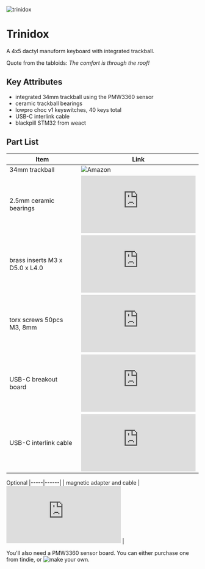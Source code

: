 ![trinidox](https://raw.githubusercontent.com/jsallan/trinidox/main/images/20230209_172441_cropped.jpg) 
# Trinidox
A 4x5 dactyl manuform keyboard with integrated trackball.

Quote from the tabloids: *The comfort is through the roof!*

## Key Attributes
- integrated 34mm trackball using the PMW3360 sensor
- ceramic trackball bearings
- lowpro choc v1 keyswitches, 40 keys total
- USB-C interlink cable
- blackpill STM32 from weact

## Part List
| **Item** | **Link** |
|----------|----------|
| 34mm trackball | ![Amazon](https://www.amazon.ca/Perixx-PERIPRO-303-1-34-Inches-Trackball/dp/B08DD7ZDTG?ref_=ast_sto_dp&th=1&psc=1) |
| 2.5mm ceramic bearings | ![AliExpress](https://www.aliexpress.com/item/4000829130283.html?spm=a2g0o.order_list.order_list_main.46.4b241802MhOXgN) |
| brass inserts M3 x D5.0 x L4.0 | ![AliExpress](https://www.aliexpress.com/item/1005002526998853.html?spm=a2g0o.order_list.order_list_main.31.4b241802MhOXgN) |
| torx screws 50pcs M3, 8mm | ![AliExpress](https://www.aliexpress.com/item/1005002369233576.html?spm=a2g0o.order_list.order_list_main.26.4b241802MhOXgN) |
| USB-C breakout board | ![AliExpress](https://www.aliexpress.com/item/1005003245060475.html?spm=a2g0o.order_list.order_list_main.127.4b241802MhOXgN) | 
| USB-C interlink cable | ![AliExpress](https://www.aliexpress.com/item/1005002811739151.html?spm=a2g0o.order_list.order_list_main.117.4b241802MhOXgN) |

Optional
|-----|------|
| magnetic adapter and cable | ![AliExpress](https://www.aliexpress.com/item/1005002356514892.html?spm=a2g0o.productlist.main.101.a40258d2qisaf7&algo_pvid=bce9f6bd-c4de-4191-af48-e371939d2d43&algo_exp_id=bce9f6bd-c4de-4191-af48-e371939d2d43-50&pdp_ext_f=%7B%22sku_id%22%3A%2212000020267220880%22%7D&pdp_npi=3%40dis%21CAD%216.61%213.3%21%21%21%21%21%402102169316765274064727262d06d6%2112000020267220880%21sea%21CA%21198108290&curPageLogUid=2Shq9g5zEcQu) |

You'll also need a PMW3360 sensor board. You can either purchase one from tindie, or ![make your own](https://github.com/Ariamelon/Ogen).  
